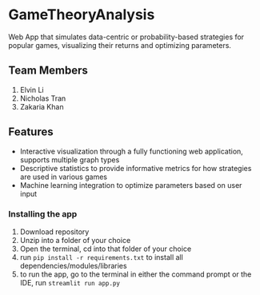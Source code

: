 # GameTheoryAnalysis
Web App that simulates data-centric or probability-based strategies for popular games, visualizing their returns and optimizing parameters.

## Team Members
1. Elvin Li
2. Nicholas Tran
3. Zakaria Khan

## Features
- Interactive visualization through a fully functioning web application, supports multiple graph types
- Descriptive statistics to provide informative metrics for how strategies are used in various games
- Machine learning integration to optimize parameters based on user input

### Installing the app
1. Download repository
2. Unzip into a folder of your choice
3. Open the terminal, cd into that folder of your choice
4. run ```pip install -r requirements.txt``` to install all dependencies/modules/libraries
5. to run the app, go to the terminal in either the command prompt or the IDE, run ```streamlit run app.py```

